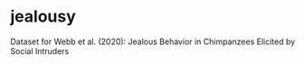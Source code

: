 # jealousy
Dataset for Webb et al. (2020): Jealous Behavior in Chimpanzees Elicited by Social Intruders
